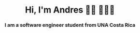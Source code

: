
<h1 align="center ><img width="25%" src="https://creazilla-store.fra1.digitaloceanspaces.com/cliparts/79238/programing-clipart-md.png" ></h1>

<h1 align="center">Hi, I'm Andres 👋🏾 👩🏾‍💻 </h1>
<h3 align="center">I am a software engineer  student from  UNA Costa Rica</h3>
